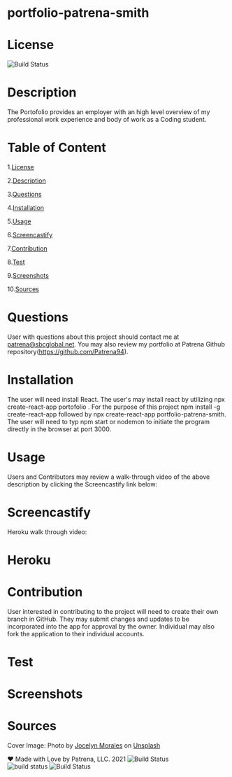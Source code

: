 # portfolio-patrena-smith
 
# License
   
![Build Status](https://img.shields.io/github/license/Patrena94/portfolio-patrena-smith)  


 # Description
 The Portofolio provides an employer with an high level overview of my professional work experience and body of work as a Coding student.  


 # Table of Content 
 1.[License](#License)

 2.[Description](#Description)

 3.[Questions](#Questions)

 4.[Installation](#Installation)

 5.[Usage](#Usage)

 6.[Screencastify](#Screencastify)

 7.[Contribution](#Contribution)

 8.[Test](#Test)

 9.[Screenshots](#Screenshots)

 10.[Sources](#Sources)

 # Questions  

 User with questions about this project should contact me at patrena@sbcglobal.net.  You may also review my portfolio at Patrena Github repository(https://github.com/Patrena94).
 

 
# Installation
 The user will need install React.  The user's may install react by utilizing npx create-react-app portofolio <app name>. For the purpose of this project npm install -g create-react-app followed by npx create-react-app portfolio-patrena-smith.  The user will need to typ npm start or nodemon to initiate the program directly in the browser at port 3000.

# Usage
 

Users and Contributors may review a walk-through video of the above description by clicking the Screencastify link below:

# Screencastify

Heroku walk through video:



# Heroku


# Contribution
User interested in contributing to the project will need to create their own branch in GitHub.  They may submit changes and updates to be incorporated into the app for approval by the owner.  Individual may also fork the application to their individual accounts. 


# Test
 

# Screenshots


# Sources

Cover Image: Photo by <a href="https://unsplash.com/@molnj?utm_source=unsplash&utm_medium=referral&utm_content=creditCopyText">Jocelyn Morales</a> on <a href="https://unsplash.com/t/nature?utm_source=unsplash&utm_medium=referral&utm_content=creditCopyText">Unsplash</a>
  

❤️ Made with Love by Patrena, LLC. 2021
![Build Status](https://img.shields.io/github/languages/top/Patrena94/Smith-Corporation-Work-Scheduler)  
![build status](https://img.shields.io/github/languages/top/Patrena94/Mobile-Drive-in-Theater)
![Build Status](https://img.shields.io/github/languages/top/Patrena94/Multi-City-Weather-Dashboard)
 